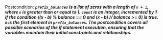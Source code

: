 Postcondition: ***`prefix_balances` is a list of zeros with a length of `n + 1`, where `n` is greater than or equal to 1. `count` is an integer, incremented by 1 if the condition ((x - b) % balance == 0 and (x - b) // balance >= 0) is true. `b` is the first element in `prefix_balances`. The postcondition covers all possible scenarios of the if statement execution, ensuring that the variables maintain their initial constraints and relationships.***